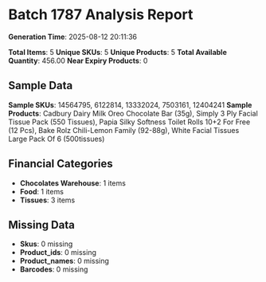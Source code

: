 # Batch 1787 Analysis Report

**Generation Time**: 2025-08-12 20:11:36

**Total Items**: 5
**Unique SKUs**: 5
**Unique Products**: 5
**Total Available Quantity**: 456.00
**Near Expiry Products**: 0

## Sample Data
**Sample SKUs**: 14564795, 6122814, 13332024, 7503161, 12404241
**Sample Products**: Cadbury Dairy Milk Oreo Chocolate Bar (35g), Simply 3 Ply Facial Tissue Pack (550 Tissues), Papia Silky Softness Toilet Rolls 10+2 For Free (12 Pcs), Bake Rolz Chili-Lemon Family (92-88g), White Facial Tissues Large Pack Of 6 (500tissues)

## Financial Categories
- **Chocolates Warehouse**: 1 items
- **Food**: 1 items
- **Tissues**: 3 items

## Missing Data
- **Skus**: 0 missing
- **Product_ids**: 0 missing
- **Product_names**: 0 missing
- **Barcodes**: 0 missing
